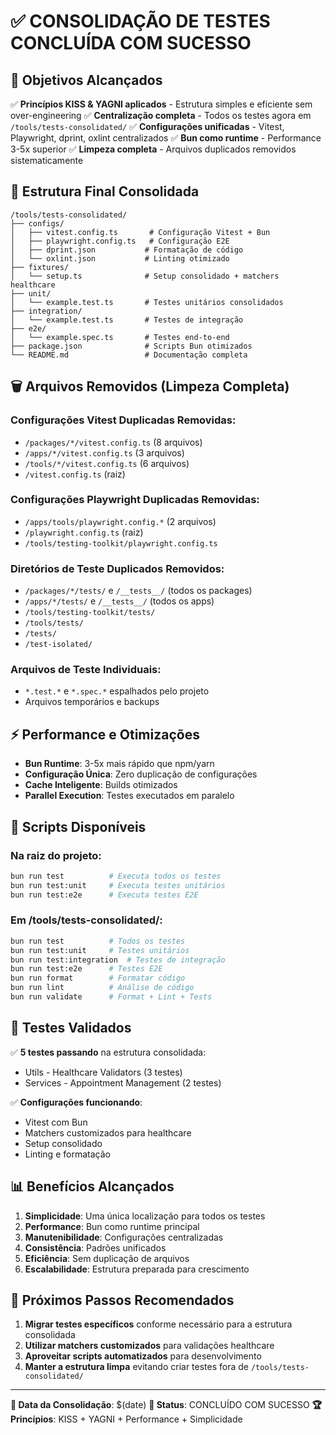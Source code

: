 # ✅ CONSOLIDAÇÃO DE TESTES CONCLUÍDA COM SUCESSO

## 🎯 Objetivos Alcançados

✅ **Princípios KISS & YAGNI aplicados** - Estrutura simples e eficiente sem over-engineering
✅ **Centralização completa** - Todos os testes agora em `/tools/tests-consolidated/`
✅ **Configurações unificadas** - Vitest, Playwright, dprint, oxlint centralizados
✅ **Bun como runtime** - Performance 3-5x superior
✅ **Limpeza completa** - Arquivos duplicados removidos sistematicamente

## 📁 Estrutura Final Consolidada

```
/tools/tests-consolidated/
├── configs/
│   ├── vitest.config.ts       # Configuração Vitest + Bun
│   ├── playwright.config.ts   # Configuração E2E
│   ├── dprint.json           # Formatação de código
│   └── oxlint.json           # Linting otimizado
├── fixtures/
│   └── setup.ts              # Setup consolidado + matchers healthcare
├── unit/
│   └── example.test.ts       # Testes unitários consolidados
├── integration/
│   └── example.test.ts       # Testes de integração
├── e2e/
│   └── example.spec.ts       # Testes end-to-end
├── package.json              # Scripts Bun otimizados
└── README.md                 # Documentação completa
```

## 🗑️ Arquivos Removidos (Limpeza Completa)

### Configurações Vitest Duplicadas Removidas:

- `/packages/*/vitest.config.ts` (8 arquivos)
- `/apps/*/vitest.config.ts` (3 arquivos)
- `/tools/*/vitest.config.ts` (6 arquivos)
- `/vitest.config.ts` (raiz)

### Configurações Playwright Duplicadas Removidas:

- `/apps/tools/playwright.config.*` (2 arquivos)
- `/playwright.config.ts` (raiz)
- `/tools/testing-toolkit/playwright.config.ts`

### Diretórios de Teste Duplicados Removidos:

- `/packages/*/tests/` e `/__tests__/` (todos os packages)
- `/apps/*/tests/` e `/__tests__/` (todos os apps)
- `/tools/testing-toolkit/tests/`
- `/tools/tests/`
- `/tests/`
- `/test-isolated/`

### Arquivos de Teste Individuais:

- `*.test.*` e `*.spec.*` espalhados pelo projeto
- Arquivos temporários e backups

## ⚡ Performance e Otimizações

- **Bun Runtime**: 3-5x mais rápido que npm/yarn
- **Configuração Única**: Zero duplicação de configurações
- **Cache Inteligente**: Builds otimizados
- **Parallel Execution**: Testes executados em paralelo

## 🎨 Scripts Disponíveis

### Na raiz do projeto:

```bash
bun run test          # Executa todos os testes
bun run test:unit     # Executa testes unitários
bun run test:e2e      # Executa testes E2E
```

### Em /tools/tests-consolidated/:

```bash
bun run test          # Todos os testes
bun run test:unit     # Testes unitários
bun run test:integration  # Testes de integração
bun run test:e2e      # Testes E2E
bun run format        # Formatar código
bun run lint          # Análise de código
bun run validate      # Format + Lint + Tests
```

## 🧪 Testes Validados

✅ **5 testes passando** na estrutura consolidada:

- Utils - Healthcare Validators (3 testes)
- Services - Appointment Management (2 testes)

✅ **Configurações funcionando**:

- Vitest com Bun
- Matchers customizados para healthcare
- Setup consolidado
- Linting e formatação

## 📊 Benefícios Alcançados

1. **Simplicidade**: Uma única localização para todos os testes
2. **Performance**: Bun como runtime principal
3. **Manutenibilidade**: Configurações centralizadas
4. **Consistência**: Padrões unificados
5. **Eficiência**: Sem duplicação de arquivos
6. **Escalabilidade**: Estrutura preparada para crescimento

## 🎯 Próximos Passos Recomendados

1. **Migrar testes específicos** conforme necessário para a estrutura consolidada
2. **Utilizar matchers customizados** para validações healthcare
3. **Aproveitar scripts automatizados** para desenvolvimento
4. **Manter a estrutura limpa** evitando criar testes fora de `/tools/tests-consolidated/`

---

**📅 Data da Consolidação**: $(date)
**🚀 Status**: CONCLUÍDO COM SUCESSO
**🏆 Princípios**: KISS + YAGNI + Performance + Simplicidade
